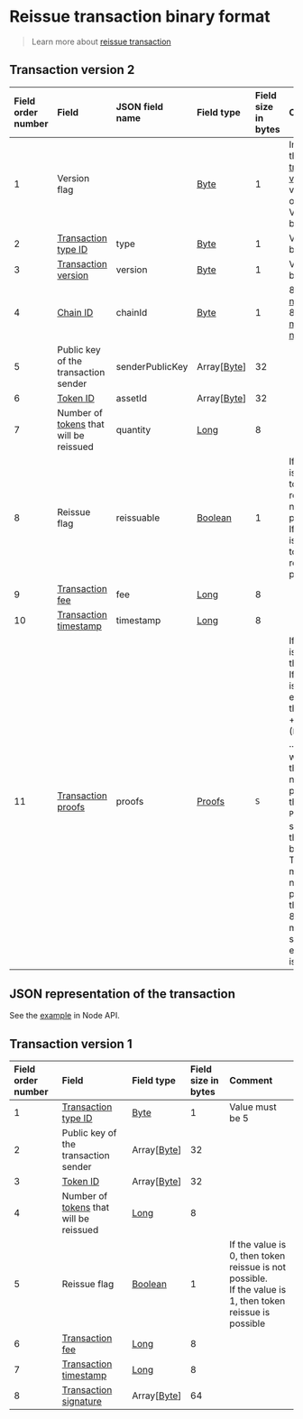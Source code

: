 # Reissue transaction binary format

> Learn more about [reissue transaction](/blockchain/transaction-type/reissue-transaction.md)

## Transaction version 2

| Field order number | Field | JSON field name | Field type | Field size in bytes | Comment |
| :--- | :--- | :--- | :--- | :--- | :--- |
| 1 | Version flag | | [Byte](/blockchain/blockchain/blockchain-data-types.md) | 1 | Indicates the [transaction version](/blockchain/blockchain/blockchain-data-types.md) is version 2 or higher.<br>Value must be 0 |
| 2 | [Transaction type ID](/blockchain/transaction-type.md) | type | [Byte](/blockchain/blockchain/blockchain-data-types.md) | 1 | Value must be 5 |
| 3 | [Transaction version](/blockchain/transaction/transaction-version.md) | version | [Byte](/blockchain/blockchain/blockchain-data-types.md) | 1 | Value must be 2 |
| 4 | [Chain ID](/blockchain/blockchain-network/chain-id.md) | chainId | [Byte](/blockchain/blockchain/blockchain-data-types.md) | 1 | 84 for [test network](/blockchain/blockchain-network/test-network.md), 87 for [main network](/blockchain/blockchain-network/main-network.md) |
| 5 | Public key of the transaction sender | senderPublicKey | Array[[Byte](/blockchain/blockchain/blockchain-data-types.md)] | 32 | |
| 6 | [Token ID](/blockchain/token/token-id.md) | assetId | Array[[Byte](/blockchain/blockchain/blockchain-data-types.md)] | 32 | |
| 7 | Number of [tokens](/blockchain/token.md) that will be reissued | quantity | [Long](/blockchain/blockchain/blockchain-data-types.md) | 8 | |
| 8 | Reissue flag | reissuable | [Boolean](/blockchain/blockchain/blockchain-data-types.md) | 1 | If the value is 0, then token reissue is not possible.<br>If the value is 1, then token reissue is possible |
| 9 | [Transaction fee](/blockchain/transaction/transaction-fee.md) | fee | [Long](/blockchain/blockchain/blockchain-data-types.md) | 8 | |
| 10 | [Transaction timestamp](/blockchain/transaction/transaction-timestamp.md) | timestamp | [Long](/blockchain/blockchain/blockchain-data-types.md) | 8 | |
| 11 | [Transaction proofs](/blockchain/transaction/transaction-proof.md) | proofs | [Proofs](/blockchain/transaction/transaction-proof.md) | `S` | If the array is empty, then `S`= 3. <br>If the array is not empty, then `S` = 3 + 2 × `N` + (`P`<sub>1</sub> + `P`<sub>2</sub> + ... + `P`<sub>n</sub>), where `N` is the number of proofs in the array, `P`<sub>n</sub> is the size on `N`-th proof in bytes. <br>The maximum number of proofs in the array is 8. The maximum size of each proof is 64 bytes |

## JSON representation of the transaction

See the [example](https://nodes.wavesnodes.com/transactions/info/27ETigYaHym2Zbdp4x1gnXnZPF1VJCqQpXmhszC35Qac) in Node API.

## Transaction version 1

| Field order number | Field | Field type | Field size in bytes | Comment |
| :--- | :--- | :--- | :--- | :--- |
| 1 | [Transaction type ID](/blockchain/transaction-type.md) | [Byte](/blockchain/blockchain/blockchain-data-types.md) | 1 | Value must be 5 |
| 2 | Public key of the transaction sender | Array[[Byte](/blockchain/blockchain/blockchain-data-types.md)] | 32 | |
| 3 | [Token ID](/blockchain/token/token-id.md) | Array[[Byte](/blockchain/blockchain/blockchain-data-types.md)] | 32 | |
| 4 | Number of [tokens](/blockchain/token.md) that will be reissued | [Long](/blockchain/blockchain/blockchain-data-types.md) | 8 | |
| 5 | Reissue flag | [Boolean](/blockchain/blockchain/blockchain-data-types.md) | 1 | If the value is 0, then token reissue is not possible.<br>If the value is 1, then token reissue is possible |
| 6 | [Transaction fee](/blockchain/transaction/transaction-fee.md) | [Long](/blockchain/blockchain/blockchain-data-types.md) | 8 | |
| 7 | [Transaction timestamp](/blockchain/transaction/transaction-timestamp.md) | [Long](/blockchain/blockchain/blockchain-data-types.md) | 8 | |
| 8 | [Transaction signature](/blockchain/transaction/transaction-signature.md) | Array[[Byte](/blockchain/blockchain/blockchain-data-types.md)] | 64 | |

